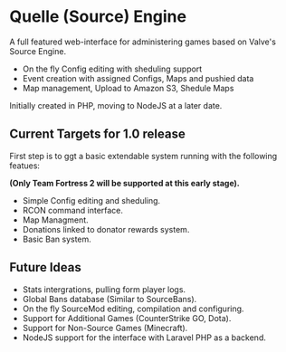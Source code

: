 Quelle (Source) Engine
=============

A full featured web-interface for administering games based on Valve's Source Engine.

- On the fly Config editing with sheduling support
- Event creation with assigned Configs, Maps and pushied data
- Map management, Upload to Amazon S3, Shedule Maps

Initially created in PHP, moving to NodeJS at a later date.

## Current Targets for 1.0 release

First step is to ggt a basic extendable system running with the following featues:

**(Only Team Fortress 2 will be supported at this early stage).**

- Simple Config editing and sheduling.
- RCON command interface.
- Map Managment.
- Donations linked to donator rewards system.
- Basic Ban system.

## Future Ideas

- Stats intergrations, pulling form player logs.
- Global Bans database (Similar to SourceBans).
- On the fly SourceMod editing, compilation and configuring.
- Support for Additional Games (CounterStrike GO, Dota).
- Support for Non-Source Games (Minecraft).
- NodeJS support for the interface with Laravel PHP as a backend.
